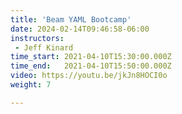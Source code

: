 ```yaml
---
title: 'Beam YAML Bootcamp'
date: 2024-02-14T09:46:58-06:00
instructors:
 - Jeff Kinard
time_start: 2021-04-10T15:30:00.000Z
time_end:   2021-04-10T15:50:00.000Z
video: https://youtu.be/jkJn8HOCI0o
weight: 7

---
```


